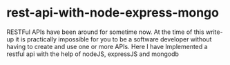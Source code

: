 # rest-api-with-node-express-mongo
RESTFul APIs have been around for sometime now. At the time of this write-up it is practically impossible for you to be a software developer without having to create and use one or more APIs. Here I have Implemented a restful api with the help of nodeJS, expressJS and mongodb
